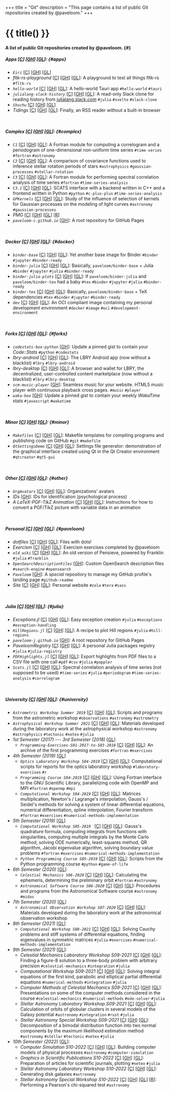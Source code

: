 +++
title = "Git"
description = "This page contains a list of public Git repositories created by @paveloom."
+++

# {{ title() }}
#### A list of public Git repositories created by @paveloom. {#}

##### Apps [[C](https://codeberg.org/paveloom-a)] [[GH](https://github.com/paveloom-a)] [[GL](https://gitlab.com/paveloom-g/apps)]: {#apps}
- *`Eiri`* [[C](https://codeberg.org/paveloom-a/Eiri)] [[GH](https://github.com/paveloom-a/Eiri)] [[GL](https://gitlab.com/paveloom-g/apps/Eiri)]
- *fltk-rs-playground* [[C](https://codeberg.org/paveloom-a/fltk-rs-playground)] [[GH](https://github.com/paveloom-a/fltk-rs-playground)] [[GL](https://gitlab.com/paveloom-g/apps/fltk-rs-playground)]: A playground to test all things fltk-rs `#fltk-rs`
- *`hello-world`* [[C](https://codeberg.org/paveloom-a/hello-world)] [[GH](https://github.com/paveloom-a/hello-world)] [[GL](https://gitlab.com/paveloom-g/apps/hello-world)]: A hello-world Tauri app `#hello-world` `#tauri`
- *`julialang-slack-history`* [[C](https://codeberg.org/paveloom-a/julialang-slack-history)] [[GH](https://github.com/paveloom-a/julialang-slack-history)] [[GL](https://gitlab.com/paveloom-g/apps/julialang-slack-history)]: A read-only Slack clone for reading history from [julialang.slack.com](https://julialang.slack.com) `#julia` `#svelte` `#slack-clone`
- *`Shuchu`* [[C](https://codeberg.org/paveloom-a/Shuchu)] [[GH](https://github.com/paveloom-a/Shuchu)] [[GL](https://gitlab.com/paveloom-g/apps/Shuchu)]
- *Tidings* [[C](https://codeberg.org/paveloom-a/Tidings)] [[GH](https://github.com/paveloom-a/Tidings/)] [[GL](https://gitlab.com/paveloom-g/apps/Tidings)]: Finally, an RSS reader without a built-in browser

<br>

##### Complex [[C](https://codeberg.org/paveloom-c)] [[GH](https://github.com/paveloom-c)] [[GL](https://gitlab.com/paveloom-g/complex)]: {#complex}
- *`C1`* [[C](https://codeberg.org/paveloom-c/C1)] [[GH](https://github.com/paveloom-c/C1)] [[GL](https://gitlab.com/paveloom-g/complex/C1)]: A Fortran module for computing a correlogram and a periodogram of one-dimensional non-uniform time series `#time-series` `#fortran` `#astronomy`
- *`C2`* [[C](https://codeberg.org/paveloom-c/C2)] [[GH](https://github.com/paveloom-c/C2)] [[GL](https://gitlab.com/paveloom-g/complex/C2)]: A comparison of covariance functions used to inference stellar rotation periods of stars `#astrophysics` `#gaussian-processes` `#stellar-rotation`
- *`C3`* [[C](https://codeberg.org/paveloom-c/C3)] [[GH](https://github.com/paveloom-c/C3)] [[GL](https://gitlab.com/paveloom-g/complex/C3)]: A Fortran module for performing spectral correlation analysis of time series `#fortran` `#time-series-analysis`
- *`C3.1`* [[C](https://codeberg.org/paveloom-c/C3.1)] [[GH](https://github.com/paveloom-c/C3.1)] [[GL](https://gitlab.com/paveloom-g/complex/C3.1)]: SCATS interface with a backend written in C++ and a frontend written in Python `#python` `#c-plus-plus` `#time-series-analysis`
- *`GPKernels`* [[C](https://codeberg.org/paveloom-c/GPKernels)] [[GH](https://github.com/paveloom-c/GPKernels)] [[GL](https://gitlab.com/paveloom-g/complex/GPKernels)]: Study of the influence of selection of kernels for Gaussian processes on the modeling of light curves `#astronomy` `#gaussian-processes`
- *PMG* [[C](https://codeberg.org/paveloom-c/PMG)] [[GH](https://github.com/paveloom-c/PMG)] [[GL](https://gitlab.com/paveloom-g/complex/PMG)] [[R](https://app.radicle.network/seeds/pine.radicle.garden/rad:git:hnrkfwgg3khhx8keec53drptixg16xqhud3oo)]
- *`paveloom-c.github.io`* [[GH](https://github.com/paveloom-c/paveloom-c.github.io)]: A root repository for GitHub Pages

<br>

##### Docker [[C](https://codeberg.org/paveloom-d)] [[GH](https://github.com/paveloom-d)] [[GL](https://gitlab.com/paveloom-g/docker)]: {#docker}

- *`binder-base`* [[C](https://codeberg.org/paveloom-d/binder-base)] [[GH](https://github.com/paveloom-d/binder-base)] [[GL](https://gitlab.com/paveloom-g/docker/binder-base)]: Yet another base image for Binder `#binder` `#jupyter` `#binder-ready`
- *`binder-julia`* [[C](https://codeberg.org/paveloom-d/binder-julia)] [[GH](https://github.com/paveloom-d/binder-julia)] [[GL](https://gitlab.com/paveloom-g/docker/binder-julia)]: Basically, `paveloom/binder-base` + Julia `#binder` `#jupyter` `#julia` `#binder-ready`
- *`binder-julia-plots`* [[C](https://codeberg.org/paveloom-d/binder-julia-plots)] [[GH](https://github.com/paveloom-d/binder-julia-plots)] [[GL](https://gitlab.com/paveloom-g/docker/binder-julia-plots)]: If `paveloom/binder-julia` and `paveloom/binder-tex` had a baby `#tex` `#binder` `#jupyter` `#julia` `#binder-ready`
- *`binder-tex`* [[C](https://codeberg.org/paveloom-d/binder-tex)] [[GH](https://github.com/paveloom-d/binder-tex)] [[GL](https://gitlab.com/paveloom-g/docker/binder-tex)]: Basically, `paveloom/binder-base` + TeX dependencies `#tex` `#binder` `#jupyter` `#binder-ready`
- *`dev`* [[C](https://codeberg.org/paveloom-d/dev)] [[GH](https://github.com/paveloom-d/dev)] [[GL](https://gitlab.com/paveloom-g/docker/dev)]: An OCI compliant image containing my personal development environment `#docker` `#image` `#oci` `#development-environment`

<br>

##### Forks [[C](https://codeberg.org/paveloom-f/)] [[GH](https://github.com/paveloom-f)] [[GL](https://gitlab.com/paveloom-g/forks)]: {#forks}
- *`codestats-box-python`* [[GH](https://github.com/paveloom-f/codestats-box-python)]: Update a pinned gist to contain your *Code::Stats* `#python` `#codestats`
- *lbry-android* [[C](https://codeberg.org/paveloom-f/lbry-android)] [[GH](https://github.com/paveloom-f/lbry-android)] [[GL](https://gitlab.com/paveloom-g/forks/lbry-android)]: The LBRY Android app (now without a blacklist) `#lbry` `#lbry-android`
- *lbry-desktop* [[C](https://codeberg.org/paveloom-f/lbry-desktop)] [[GH](https://github.com/paveloom-f/lbry-desktop)] [[GL](https://gitlab.com/paveloom-g/forks/lbry-desktop)]: A browser and wallet for LBRY, the decentralized, user-controlled content marketplace (now without a blacklist) `#lbry` `#lbry-desktop`
- *`scm-music-player`* [[GH](https://github.com/paveloom-f/scm-music-player)]: Seamless music for your website. HTML5 music player with continuous playback cross pages. `#music` `#player`
- *`waka-box`* [[GH](https://github.com/paveloom-f/waka-box)]: Update a pinned gist to contain your weekly _WakaTime_ stats `#javascript` `#wakatime`

<br>

##### Minor [[C](https://codeberg.org/paveloom-m)] [[GH](https://github.com/paveloom-m)] [[GL](https://gitlab.com/paveloom-g/minor)]: {#minor}
- *`Makefiles`* [[C](https://codeberg.org/paveloom-m/Makefiles)] [[GH](https://github.com/paveloom-m/Makefiles)] [[GL](https://gitlab.com/paveloom-g/minor/Makefiles)]: Makefile templates for compiling programs and publishing code on GitHub `#git` `#makefile`
- *`QtSettingsDemo`* [[C](https://codeberg.org/paveloom-m/QtSettingsDemo)] [[GH](https://github.com/paveloom-m/QtSettingsDemo)] [[GL](https://gitlab.com/paveloom-g/minor/QtSettingsDemo)]: Settings file generator: demonstration of the graphical interface created using Qt in the Qt Creator environment `#qtcreator` `#qt5-gui`

<br>

##### Other [[C](https://codeberg.org/paveloom-o)] [[GH](https://github.com/paveloom-o)] [[GL](https://gitlab.com/paveloom-g/other)]: {#other}
- *`OrgAvatars`* [[C](https://codeberg.org/paveloom-o/OrgAvatars)] [[GH](https://github.com/paveloom-o/OrgAvatars)] [[GL](https://gitlab.com/paveloom-g/other/OrgAvatars)]: Organizations' avatars
- *IDs* [[GH](https://github.com/paveloom-o/IDs)]: IDs for identification (psychological process)
- *A LaTeX-PGF-TikZ Animation* [[C](https://codeberg.org/paveloom-o/A-LaTeX-PGF-TikZ-Animation)] [[GH](https://github.com/paveloom-o/A-LaTeX-PGF-TikZ-Animation)] [[GL](https://gitlab.com/paveloom-g/other/a-latex-pgf-tikz-animation)]: Instructions for how to convert a PGF/TikZ picture with variable data in an animation

<br>

##### Personal [[C](https://codeberg.org/Paveloom)] [[GH](https://github.com/Paveloom)] [[GL](https://gitlab.com/paveloom-g/personal)]: {#paveloom}
- *dotfiles* [[C](https://codeberg.org/paveloom/dotfiles)] [[GH](https://github.com/Paveloom/dotfiles)] [[GL](https://gitlab.com/paveloom-g/personal/dotfiles)]: Files with dots!
- *Exercism* [[C](https://codeberg.org/paveloom/Exercism)] [[GH](https://github.com/Paveloom/Exercism)] [[GL](https://gitlab.com/paveloom-g/personal/Exercism)]: Exercism exercises completed by @paveloom
- *`old_wiki`* [[C](https://codeberg.org/paveloom/old_wiki)] [[GH](https://github.com/Paveloom/old_wiki)] [[GL](https://gitlab.com/paveloom-g/personal/old_wiki)]: An old version of Pensieve, powered by Franklin `#julia` `#franklin`
- *`OpenSearchDescriptionFiles`* [[GH](https://github.com/Paveloom/OpenSearchDescriptionFiles)]: Custom OpenSearch description files  `#search-engine` `#opensearch`
- *`Paveloom`* [[GH](https://github.com/Paveloom/Paveloom)]: A *special* repository to manage my GitHub profile's landing page `#github-readme`
- *Site* [[C](https://codeberg.org/paveloom/pages)] [[GH](https://github.com/Paveloom/paveloom.github.io)] [[GL](https://gitlab.com/paveloom-g/personal/site)]: Personal website `#zola` `#tera` `#sass`

<br>

##### Julia [[C](https://codeberg.org/paveloom-j)] [[GH](https://github.com/paveloom-j)] [[GL](https://gitlab.com/paveloom-g/julia)]: {#julia}
- *Exceptions.jl* [[C](https://codeberg.org/paveloom-j/Exceptions.jl)] [[GH](https://github.com/paveloom-j/Exceptions.jl)] [[GL](https://gitlab.com/paveloom-g/julia/Exceptions.jl)]: Easy exception creation `#julia` `#exceptions` `#exception-handling`
- *`HillRegions.jl`* [[C](https://codeberg.org/paveloom-j/HillRegions.jl)] [[GH](https://github.com/paveloom-j/HillRegions.jl)] [[GL](https://gitlab.com/paveloom-g/julia/HillRegions.jl)]: A recipe to plot Hill regions `#julia` `#hill-regions`
- *`paveloom-j.github.io`* [[GH](https://github.com/paveloom-j/paveloom-j.github.io)]: A root repository for GitHub Pages
- *PaveloomRegistry* [[C](https://codeberg.org/paveloom-j/PaveloomRegistry)] [[GH](https://github.com/paveloom-j/PaveloomRegistry)] [[GL](https://gitlab.com/paveloom-g/julia/PaveloomRegistry)]: A personal Julia packages registry `#julia` `#julia-registry`
- *`PDFHighlights.jl`* [[C](https://codeberg.org/paveloom-j/PDFHighlights.jl)] [[GH](https://github.com/paveloom-j/PDFHighlights.jl)] [[GL](https://gitlab.com/paveloom-g/julia/PDFHighlights.jl)]: Export highlights from PDF files to a CSV file with one call `#pdf` `#csv` `#julia` `#poppler`
- *`Scats.jl`* [[C](https://codeberg.org/paveloom-j/Scats.jl)] [[GH](https://github.com/paveloom-j/Scats.jl)] [[GL](https://gitlab.com/paveloom-g/julia/Scats.jl)]: Spectral correlation analysis of time series (not supposed to be used) `#time-series` `#julia` `#periodogram` `#time-series-analysis` `#correlogram`

<br>

##### University [[C](https://codeberg.org/paveloom-university)] [[GH](https://github.com/paveloom-university)] [[GL](https://gitlab.com/paveloom-g/university)]: {#university}
- *`Astrometric Workshop Summer 2019`* [[C](https://codeberg.org/paveloom-university/Astrometric-Workshop-Summer-2019)] [[GH](https://github.com/paveloom-university/Astrometric-Workshop-Summer-2019)] [[GL](https://gitlab.com/paveloom-g/university/astrometric-workshop-summer-2019)]: Scripts and programs from the astrometric workshop `#observations`  `#astronomy` `#astrometry`
- *`Astrophysical Workshop Summer 2021`* [[C](https://codeberg.org/paveloom-university/Astrophysical-Workshop-Summer-2021)] [[GH](https://github.com/paveloom-university/Astrophysical-Workshop-Summer-2021)] [[GL](https://gitlab.com/paveloom-g/university/astrophysical-workshop-summer-2021)]: Materials developed during the laboratory work at the astrophysical workshop `#astronomy` `#astrophysics` `#tectonic` `#xetex` `#julia`
- *1st Semester (2017) --- 3rd Semester (2018)* [[GL](https://gitlab.com/paveloom-g/university/s01-2017-to-s03-2018)]
  - *`Programming-Exercises-S01-2017-to-S03-2018`* [[C](https://codeberg.org/paveloom-university/Programming-Exercises-S01-2017-to-S03-2018)] [[GH](https://github.com/paveloom-university/Programming-Exercises-S01-2017-to-S03-2018)] [[GL](https://gitlab.com/paveloom-g/university/s01-2017-to-s03-2018/programming-exercises)]: An archive of the first programming exercises `#fortran` `#exercises`
- *4th Semester (2019)* [[GL](https://gitlab.com/paveloom-g/university/s04-2019)]
  - *`Optics Laboratory Workshop S04-2019`* [[C](https://codeberg.org/paveloom-university/Optics-Laboratory-Workshop-S04-2019)] [[GH](https://github.com/paveloom-university/Optics-Laboratory-Workshop-S04-2019)] [[GL](https://gitlab.com/paveloom-g/university/s04-2019/optics-laboratory-workshop)]: Computational scripts for reports for the optics laboratory workshop `#laboratory-exercises` `#r`
  - *`Programming Course S04-2019`* [[C](https://codeberg.org/paveloom-university/Programming-Course-S04-2019)] [[GH](https://github.com/paveloom-university/Programming-Course-S04-2019)] [[GL](https://gitlab.com/paveloom-g/university/s04-2019/programming-course)]: Using Fortran interface to the GNU Scientific Library, parallelizing code with OpenMP and MPI `#fortran` `#openmp` `#mpi`
  - *`Computational Workshop S04-2019`* [[C](https://codeberg.org/paveloom-university/Computational-Workshop-S04-2019)] [[GH](https://github.com/paveloom-university/Computational-Workshop-S04-2019)] [[GL](https://gitlab.com/paveloom-g/university/s04-2019/computational-workshop)]: Matrices multiplication, Newton's / Lagrange's interpolation, Gauss's / Seidel's methods for solving a system of linear differential equations, numerical differentiation, spline interpolation, Fourier transform `#fortran` `#exercises` `#numerical-methods-implementation`
- *5th Semester (2019)* [[GL](https://gitlab.com/paveloom-g/university/s05-2019)]
  - *`Computational Workshop S05-2019 `* [[C](https://codeberg.org/paveloom-university/Computational-Workshop-S05-2019)] [[GH](https://github.com/paveloom-university/Computational-Workshop-S05-2019)] [[GL](https://gitlab.com/paveloom-g/university/s05-2019/computational-workshop)]: Gauss's quadrature formula, computing integrals from functions with singularities, computing multiple integrals by the Monte Carlo method, solving ODE numerically, least-squares method, QR algorithm, Jacobi eigenvalue algorithm, solving boundary value problems `#fortran` `#exercises` `#numerical-methods-implementation`
  - *`Python Programming Course S05-2019`* [[C](https://codeberg.org/paveloom-university/Python-Programming-Course-S05-2019)] [[GH](https://github.com/paveloom-university/Python-Programming-Course-S05-2019)] [[GL](https://gitlab.com/paveloom-g/university/s05-2019/python-programming-course)]: Scripts from the Python programming course `#python` `#game-of-life`
- *6th Semester (2020)* [[GL](https://gitlab.com/paveloom-g/university/s06-2020)]
  - *`Celestial Mechanics S06-2020`* [[C](https://codeberg.org/paveloom-university/Celestial-Mechanics-S06-2020)] [[GH](https://github.com/paveloom-university/Celestial-Mechanics-S06-2020)] [[GL](https://gitlab.com/paveloom-g/university/s06-2020/celestial-mechanics)]: Calculating the ephemeris, determining the preliminary orbit `#fortran` `#astronomy`
  - *`Astronomical Software Course S06-2020`* [[C](https://codeberg.org/paveloom-university/Astronomical-Software-Course-S06-2020)] [[GH](https://github.com/paveloom-university/Astronomical-Software-Course-S06-2020)] [[GL](https://gitlab.com/paveloom-g/university/s06-2020/astronomical-software-course)]: Procedures and programs from the Astronomical Software course `#astronomy` `#midas`
- *7th Semester (2020)* [[GL](https://gitlab.com/paveloom-g/university/s07-2020)]
  - *`Astronomical Observation Workshop S07-2020`* [[C](https://codeberg.org/paveloom-university/Astronomical-Observation-Workshop-S07-2020)] [[GH](https://github.com/paveloom-university/Astronomical-Observation-Workshop-S07-2020)] [[GL](https://gitlab.com/paveloom-g/university/s07-2020/astronomical-observation-workshop-s07-2020)]: Materials developed during the laboratory work at the astronomical observation workshop
- *8th Semester (2021)* [[GL](https://gitlab.com/paveloom-g/university/s08-2021)]
  - *`Computational Workshop S08-2021`* [[C](https://codeberg.org/paveloom-university/Computational-Workshop-S08-2021/settings)] [[GH](https://github.com/paveloom-university/Computational-Workshop-S08-2021)] [[GL](https://gitlab.com/paveloom-g/university/s08-2021/computational-workshop)]: Solving Cauchy problems and stiff systems of differential equations, finding eigenvalues in symmetric matrices `#julia` `#exercises` `#numerical-methods-implementation`
- *9th Semester (2021)* [[GL](https://gitlab.com/paveloom-g/university/s09-2021)]:
  - *Celestial Mechanics Laboratory Workshop S09-2021* [[C](https://codeberg.org/paveloom-university/Celestial-Mechanics-Laboratory-Workshop-S09-2021)] [[GH](https://github.com/paveloom-university/Celestial-Mechanics-Laboratory-Workshop-S09-2021)] [[GL](https://gitlab.com/paveloom-g/university/s09-2021/celestial-mechanics-laboratory-workshop)]: Finding a figure-8 solution to a three-body problem with arbitrary precision `#celestial-mechanics` `#integration` `#julia`
  - *Computational Workshop S09-2021* [[C](https://codeberg.org/paveloom-university/Computational-Workshop-S09-2021)] [[GH](https://github.com/paveloom-university/Computational-Workshop-S09-2021)] [[GL](https://gitlab.com/paveloom-g/university/s09-2021/computational-workshop)]: Solving integral equations of the first kind, parabolic and elliptical partial differential equations `#numerical-methods` `#integration` `#julia`
  - *Computer Methods of Celestial Mechanics S09-2021* [[C](https://codeberg.org/paveloom-university/Computer-Methods-of-Celestial-Mechanics-S09-2021)] [[GH](https://github.com/paveloom-university/Computer-Methods-of-Celestial-Mechanics-S09-2021)] [[GL](https://gitlab.com/paveloom-g/university/s09-2021/computer-methods-of-celestial-mechanics)]: Presentations on some of the computer methods considered in the course `#celestial-mechanics` `#numerical-methods` `#ode-solver` `#julia`
  - *Stellar Astronomy Laboratory Workshop S09-2021* [[C](https://codeberg.org/paveloom-university/Stellar-Astronomy-Laboratory-Workshop-S09-2021)] [[GH](https://github.com/paveloom-university/Stellar-Astronomy-Laboratory-Workshop-S09-2021)] [[GL](https://gitlab.com/paveloom-g/university/s09-2021/stellar-astronomy-laboratory-workshop)]: Calculation of orbits of globular clusters in several models of the Galaxy potential `#astronomy` `#integration` `#rust` `#julia`
  - *Stellar Astronomy Special Workshop S09-2021* [[C](https://codeberg.org/paveloom-university/Stellar-Astronomy-Special-Workshop-S09-2021)] [[GH](https://github.com/paveloom-university/Stellar-Astronomy-Special-Workshop-S09-2021)] [[GL](https://gitlab.com/paveloom-g/university/s09-2021/stellar-astronomy-special-workshop)]: Decomposition of a bimodal distribution function into two normal components by the maximum likelihood estimation method `#astronomy` `#stellar` `#tectonic` `#xetex` `#julia`
- *10th Semester (2022)* [[GL](https://gitlab.com/paveloom-g/university/s10-2022)]:
  - *Computer Simulation S10-2022* [[C](https://codeberg.org/paveloom-university/Computer-Simulation-S10-2022)] [[GH](https://github.com/paveloom-university/Computer-Simulation-S10-2022)] [[GL](https://gitlab.com/paveloom-g/university/s10-2022/computer-simulation)]: Building computer models of physical processes `#astronomy` `#computer-simulation`
  - *Graphics in Scientific Publications S10-2022* [[C](https://codeberg.org/paveloom-university/Graphics-in-Scientific-Publications-S10-2022)] [[GH](https://github.com/paveloom-university/Graphics-in-Scientific-Publications-S10-2022)] [[GL](https://gitlab.com/paveloom-g/university/s10-2022/graphics-in-scientific-publications)]: Preparation of articles for scientific journals, plotting `#xetex` `#julia`
  - *Stellar Astronomy Laboratory Workshop S10-2022* [[C](https://codeberg.org/paveloom-university/Stellar-Astronomy-Laboratory-Workshop-S10-2022)] [[GH](https://github.com/paveloom-university/Stellar-Astronomy-Laboratory-Workshop-S10-2022)] [[GL](https://gitlab.com/paveloom-g/university/s10-2022/stellar-astronomy-laboratory-workshop)]: Generating disk galaxies `#astronomy`
  - *Stellar Astronomy Special Workshop S10-2022* [[C](https://codeberg.org/paveloom-university/Stellar-Astronomy-Special-Workshop-S10-2022)] [[GH](https://github.com/paveloom-university/Stellar-Astronomy-Special-Workshop-S10-2022)] [[GL](https://gitlab.com/paveloom-g/university/s10-2022/stellar-astronomy-special-workshop)] [[R](https://app.radicle.network/seeds/pine.radicle.garden/rad:git:hnrkdndabtj4dacxdmnh7grmbo5d1oz1jacso)]: Performing a Pearson's chi-squared test `#astronomy`
